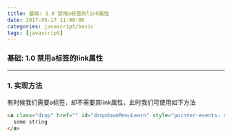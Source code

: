 ```yaml
---
title: 基础: 1.0 禁用a标签的link属性
date: 2017-05-17 11:00:00
categories: javascript/basic
tags: [javascript]
---
```

### 基础: 1.0 禁用a标签的link属性

---

### 1. 实现方法
有时候我们需要a标签，却不需要其link属性，此时我们可使用如下方法
``` html
<a class="drop" href="" id="dropdownMenuLearn" style="pointer-events: none; cursor: default;">
  some string
</a>
```
